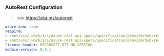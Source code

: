 ### AutoRest Configuration

> see https://aka.ms/autorest

``` yaml
azure-arm: true
require:
- /mnt/vss/_work/1/s/azure-rest-api-specs/specification/providerhub/resource-manager/readme.md
- /mnt/vss/_work/1/s/azure-rest-api-specs/specification/providerhub/resource-manager/readme.go.md
license-header: MICROSOFT_MIT_NO_VERSION
module-version: 0.4.1

```